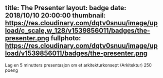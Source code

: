 title: The Presenter
layout: badge
date: 2018/10/10 20:00:00
thumbnail: https://res.cloudinary.com/dqtv0snuu/image/upload/c_scale,w_128/v1539856011/badges/the-presenter.png
fullphoto: https://res.cloudinary.com/dqtv0snuu/image/upload/v1539856011/badges/the-presenter.png
---
Lag en 5 minutters presentasjon om et arkitekturkonsept (Arkitektur) 250 poeng
